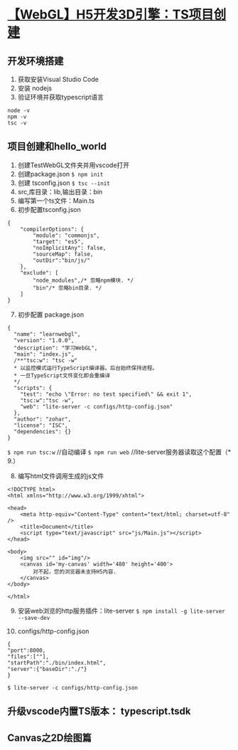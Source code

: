 # [【WebGL】H5开发3D引擎：TS项目创建](https://blog.csdn.net/sjt223857130/article/details/80064400)

## 开发环境搭建
1. 获取安装Visual Studio Code
2. 安装 nodejs
3. 验证环境并获取typescript语言
```
node -v 
npm -v  
tsc -v
```

## 项目创建和hello_world
1. 创建TestWebGL文件夹并用vscode打开
2. 创建package.json `$ npm init `
3. 创建 tsconfig.json `$ tsc --init`
4. src,库目录：lib,输出目录：bin
5. 编写第一个ts文件：Main.ts
6. 初步配置tsconfig.json
```
{
    "compilerOptions": {
        "module": "commonjs",
        "target": "es5",
        "noImplicitAny": false,
        "sourceMap": false,
        "outDir":"bin/js/"
    },
    "exclude": [
        "node_modules",/* 忽略npm模块. */
        "bin"/* 忽略bin目录. */
    ]
}
```
7. 初步配置 package.json
```
{
  "name": "learnwebgl",
  "version": "1.0.0",
  "description": "学习WebGL",
  "main": "index.js",
  /**"tsc:w": "tsc -w"        
  * 以监控模式运行TypeScript编译器。后台始终保持进程。
  * 一旦TypeScript文件变化即会重编译
  */
  "scripts": {
    "test": "echo \"Error: no test specified\" && exit 1",
    "tsc:w":"tsc -w",
    "web": "lite-server -c configs/http-config.json"
  },
  "author": "zohar",
  "license": "ISC",
  "dependencies": {}
}

```
`$ npm run tsc:w` //自动编译
`$ npm run web` //lite-server服务器读取这个配置（* 9.）

8. 编写html文件调用生成的js文件
```
<!DOCTYPE html>
<html xmlns="http://www.w3.org/1999/xhtml">
 
<head>
    <meta http-equiv="Content-Type" content="text/html; charset=utf-8" />
    <title>Document</title>
    <script type="text/javascript" src="js/Main.js"></script>
</head>
 
<body>
    <img src="" id="img"/>
    <canvas id='my-canvas' width='480' height='400'>
        对不起，您的浏览器未支持H5内容.
    </canvas>
</body>
 
</html>

```

9. 安装web浏览的http服务插件：lite-server `$ npm install -g lite-server --save-dev`

10. configs/http-config.json
```
{
"port":8000,
"files":[""],
"startPath":"./bin/index.html",
"server":{"baseDir":"./"}
}

```
`$ lite-server -c configs/http-config.json`

## 升级vscode内置TS版本： typescript.tsdk

## Canvas之2D绘图篇